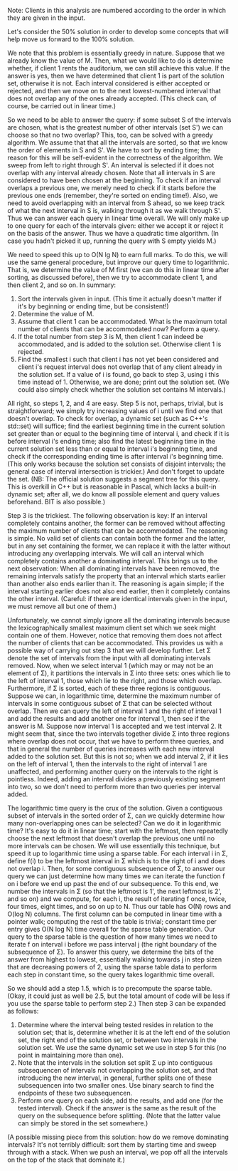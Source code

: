 Note: Clients in this analysis are numbered according to the order in which they are given in the input.

Let's consider the 50% solution in order to develop some concepts that will help move us forward to the 100% solution.

We note that this problem is essentially greedy in nature. Suppose that we already know the value of M. Then, what we would like to do is 
determine whether, if client 1 rents the auditorium, we can still achieve this value. If the answer is yes, then we have determined that 
client 1 is part of the solution set, otherwise it is not. Each interval considered is either accepted or rejected, and then we move on to 
the next lowest-numbered interval that does not overlap any of the ones already accepted. (This check can, of course, be carried out in 
linear time.)

So we need to be able to answer the query: if some subset S of the intervals are chosen, what is the greatest number of other intervals 
(set S') we can choose so that no two overlap? This, too, can be solved with a greedy algorithm. We assume that that all the intervals 
are sorted, so that we know the order of elements in S and S'. We have to sort by ending time; the reason for this will be self-evident 
in the correctness of the algorithm. We sweep from left to right through S'. An interval is selected if it does not overlap with any 
interval already chosen. Note that all intervals in S are considered to have been chosen at the beginning. To check if an interval 
overlaps a previous one, we merely need to check if it starts before the previous one ends (remember, they're sorted on ending time!). 
Also, we need to avoid overlapping with an interval from S ahead, so we keep track of what the next interval in S is, walking through 
it as we walk through S'. Thus we can answer each query in linear time overall. We will only make up to one query for each of the 
intervals given: either we accept it or reject it on the basis of the answer. Thus we have a quadratic time algorithm. 
(In case you hadn't picked it up, running the query with S empty yields M.)

We need to speed this up to O(N lg N) to earn full marks. To do this, we will use the same general procedure, but improve our query 
time to logarithmic. That is, we determine the value of M first (we can do this in linear time after sorting, as discussed before), 
then we try to accommodate client 1, and then client 2, and so on. In summary:

  1. Sort the intervals given in input. (This time it actually doesn't matter if it's by beginning or ending time, but be consistent!)
  2. Determine the value of M.
  3. Assume that client 1 can be accommodated. What is the maximum total number of clients that can be accommodated now? Perform a query.
  4. If the total number from step 3 is M, then client 1 can indeed be accommodated, and is added to the solution set. 
    Otherwise client 1 is rejected.
  5. Find the smallest i such that client i has not yet been considered and client i's request interval does not overlap that of any 
    client already in the solution set. If a value of i is found, go back to step 3, using i this time instead of 1. Otherwise, we are 
    done; print out the solution set. (We could also simply check whether the solution set contains M intervals.)
    
All right, so steps 1, 2, and 4 are easy. Step 5 is not, perhaps, trivial, but is straightforward; we simply try increasing values of i 
until we find one that doesn't overlap. To check for overlap, a dynamic set (such as C++'s std::set) will suffice; find the earliest 
beginning time in the current solution set greater than or equal to the beginning time of interval i, and check if it is before 
interval i's ending time; also find the latest beginning time in the current solution set less than or equal to interval i's beginning
time, and check if the corresponding ending time is after interval i's beginning time. (This only works because the solution set 
consists of disjoint intervals; the general case of interval intersection is trickier.) And don't forget to update the set. 
(NB: The official solution suggests a segment tree for this query. This is overkill in C++ but is reasonable in Pascal, which lacks a
built-in dynamic set; after all, we do know all possible element and query values beforehand. BIT is also possible.)

Step 3 is the trickiest. The following observation is key:
If an interval completely contains another, the former can be removed without affecting the maximum number of clients that can be 
accommodated.
The reasoning is simple. No valid set of clients can contain both the former and the latter, but in any set containing the former, we 
can replace it with the latter without introducing any overlapping intervals. We will call an interval which completely contains 
another a dominating interval. This brings us to the next observation:
When all dominating intervals have been removed, the remaining intervals satisfy the property that an interval which starts earlier 
than another also ends earlier than it.
The reasoning is again simple; if the interval starting earlier does not also end earlier, then it completely contains the other 
interval. (Careful: if there are identical intervals given in the input, we must remove all but one of them.)

Unfortunately, we cannot simply ignore all the dominating intervals because the lexicographically smallest maximum client set which we 
seek might contain one of them. However, notice that removing them does not affect the number of clients that can be accommodated. 
This provides us with a possible way of carrying out step 3 that we will develop further. Let Σ denote the set of intervals from the 
input with all dominating intervals removed. Now, when we select interval 1 (which may or may not be an element of Σ), it partitions 
the intervals in Σ into three sets: ones which lie to the left of interval 1, those which lie to the right, and those which overlap.
Furthermore, if Σ is sorted, each of these three regions is contiguous. Suppose we can, in logarithmic time, determine the maximum 
number of intervals in some contiguous subset of Σ that can be selected without overlap. Then we can query the left of interval 1 and 
the right of interval 1 and add the results and add another one for interval 1, then see if the answer is M. Suppose now interval 1 is 
accepted and we test interval 2. It might seem that, since the two intervals together divide Σ into three regions where overlap does 
not occur, that we have to perform three queries, and that in general the number of queries increases with each new interval added to 
the solution set. But this is not so; when we add interval 2, if it lies on the left of interval 1, then the intervals to the right of 
interval 1 are unaffected, and performing another query on the intervals to the right is pointless. Indeed, adding an interval divides 
a previously existing segment into two, so we don't need to perform more than two queries per interval added.

The logarithmic time query is the crux of the solution. Given a contiguous subset of intervals in the sorted order of Σ, can we quickly 
determine how many non-overlapping ones can be selected? Can we do it in logarithmic time? It's easy to do it in linear time; start 
with the leftmost, then repeatedly choose the next leftmost that doesn't overlap the previous one until no more intervals can be chosen.
We will use essentially this technique, but speed it up to logarithmic time using a sparse table. For each interval i in Σ, define f(i)
to be the leftmost interval in Σ which is to the right of i and does not overlap i. Then, for some contiguous subsequence of Σ, to 
answer our query we can just determine how many times we can iterate the function f on i before we end up past the end of our 
subsequence. To this end, we number the intervals in Σ (so that the leftmost is 1', the next leftmost is 2', and so on) and we compute, 
for each i, the result of iterating f once, twice, four times, eight times, and so on up to N. Thus our table has O(N) rows and O(log N)
columns. The first column can be computed in linear time with a pointer walk; computing the rest of the table is trivial; constant time 
per entry gives O(N log N) time overall for the sparse table generation. Our query to the sparse table is the question of how many times 
we need to iterate f on interval i before we pass interval j (the right boundary of the subsequence of Σ). To answer this query,
we determine the bits of the answer from highest to lowest, essentially walking towards j in step sizen that are decreasing powers of 2,
using the sparse table data to perform each step in constant time, so the query takes logarithmic time overall.

So we should add a step 1.5, which is to precompute the sparse table. (Okay, it could just as well be 2.5, but the total amount of code
will be less if you use the sparse table to perform step 2.) Then step 3 can be expanded as follows:

  1. Determine where the interval being tested resides in relation to the solution set; that is, determine whether it is at the left end 
    of the solution set, the right end of the solution set, or between two intervals in the solution set. We use the same dynamic set 
    we use in step 5 for this (no point in maintaining more than one).
  2. Note that the intervals in the solution set split Σ up into contiguous subsequencen of intervals not overlapping the solution set, 
    and that introducing the new interval, in general, further splits one of these subsequencen into two smaller ones. 
    Use binary search to find the endpoints of these two subsequencen.
  3. Perform one query on each side, add the results, and add one (for the tested interval). Check if the answer is the same as the 
    result of the query on the subsequence before splitting. (Note that the latter value can simply be stored in the set somewhere.)
  
(A possible missing piece from this solution: how do we remove dominating intervals? It's not terribly difficult: sort them by starting 
time and sweep through with a stack. When we push an interval, we pop off all the intervals on the top of the stack that dominate it.)
